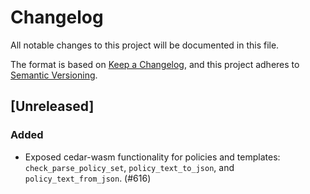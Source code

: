 # Changelog

All notable changes to this project will be documented in this file.

The format is based on [Keep a Changelog](https://keepachangelog.com/en/1.0.0/),
and this project adheres to [Semantic Versioning](https://semver.org/spec/v2.0.0.html).

## [Unreleased]

### Added

- Exposed cedar-wasm functionality for policies and templates: `check_parse_policy_set`,
  `policy_text_to_json`, and `policy_text_from_json`. (#616)
